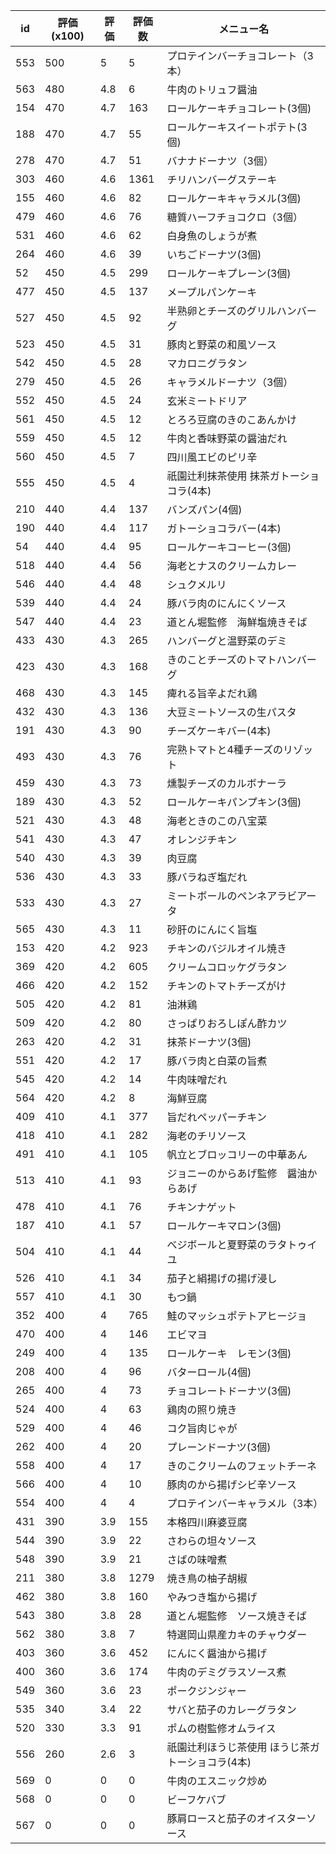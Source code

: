 | id | 評価(x100) | 評価 | 評価数 | メニュー名 |
| -- | ---------- | ---- | ------ | ---------- |
| 553 | 500 | 5 | 5 | プロテインバーチョコレート（3本） |
| 563 | 480 | 4.8 | 6 | 牛肉のトリュフ醤油 |
| 154 | 470 | 4.7 | 163 | ロールケーキチョコレート(3個) |
| 188 | 470 | 4.7 | 55 | ロールケーキスイートポテト(3個) |
| 278 | 470 | 4.7 | 51 | バナナドーナツ（3個） |
| 303 | 460 | 4.6 | 1361 | チリハンバーグステーキ |
| 155 | 460 | 4.6 | 82 | ロールケーキキャラメル(3個) |
| 479 | 460 | 4.6 | 76 | 糖質ハーフチョコクロ（3個） |
| 531 | 460 | 4.6 | 62 | 白身魚のしょうが煮 |
| 264 | 460 | 4.6 | 39 | いちごドーナツ(3個) |
| 52 | 450 | 4.5 | 299 | ロールケーキプレーン(3個) |
| 477 | 450 | 4.5 | 137 | メープルパンケーキ |
| 527 | 450 | 4.5 | 92 | 半熟卵とチーズのグリルハンバーグ |
| 523 | 450 | 4.5 | 31 | 豚肉と野菜の和風ソース |
| 542 | 450 | 4.5 | 28 | マカロニグラタン |
| 279 | 450 | 4.5 | 26 | キャラメルドーナツ（3個） |
| 552 | 450 | 4.5 | 24 | 玄米ミートドリア |
| 561 | 450 | 4.5 | 12 | とろろ豆腐のきのこあんかけ |
| 559 | 450 | 4.5 | 12 | 牛肉と香味野菜の醤油だれ |
| 560 | 450 | 4.5 | 7 | 四川風エビのピリ辛 |
| 555 | 450 | 4.5 | 4 | 祇園辻利抹茶使用  抹茶ガトーショコラ(4本) |
| 210 | 440 | 4.4 | 137 | バンズパン(4個) |
| 190 | 440 | 4.4 | 117 | ガトーショコラバー(4本) |
| 54 | 440 | 4.4 | 95 | ロールケーキコーヒー(3個) |
| 518 | 440 | 4.4 | 56 | 海老とナスのクリームカレー |
| 546 | 440 | 4.4 | 48 | シュクメルリ |
| 539 | 440 | 4.4 | 24 | 豚バラ肉のにんにくソース |
| 547 | 440 | 4.4 | 23 | 道とん堀監修　海鮮塩焼きそば |
| 433 | 430 | 4.3 | 265 | ハンバーグと温野菜のデミ |
| 423 | 430 | 4.3 | 168 | きのことチーズのトマトハンバーグ |
| 468 | 430 | 4.3 | 145 | 痺れる旨辛よだれ鶏 |
| 432 | 430 | 4.3 | 136 | 大豆ミートソースの生パスタ |
| 191 | 430 | 4.3 | 90 | チーズケーキバー(4本) |
| 493 | 430 | 4.3 | 76 | 完熟トマトと4種チーズのリゾット |
| 459 | 430 | 4.3 | 73 | 燻製チーズのカルボナーラ |
| 189 | 430 | 4.3 | 52 | ロールケーキパンプキン(3個) |
| 521 | 430 | 4.3 | 48 | 海老ときのこの八宝菜 |
| 541 | 430 | 4.3 | 47 | オレンジチキン |
| 540 | 430 | 4.3 | 39 | 肉豆腐 |
| 536 | 430 | 4.3 | 33 | 豚バラねぎ塩だれ |
| 533 | 430 | 4.3 | 27 | ミートボールのペンネアラビアータ |
| 565 | 430 | 4.3 | 11 | 砂肝のにんにく旨塩 |
| 153 | 420 | 4.2 | 923 | チキンのバジルオイル焼き |
| 369 | 420 | 4.2 | 605 | クリームコロッケグラタン |
| 466 | 420 | 4.2 | 152 | チキンのトマトチーズがけ |
| 505 | 420 | 4.2 | 81 | 油淋鶏 |
| 509 | 420 | 4.2 | 80 | さっぱりおろしぽん酢カツ |
| 263 | 420 | 4.2 | 31 | 抹茶ドーナツ(3個) |
| 551 | 420 | 4.2 | 17 | 豚バラ肉と白菜の旨煮 |
| 545 | 420 | 4.2 | 14 | 牛肉味噌だれ |
| 564 | 420 | 4.2 | 8 | 海鮮豆腐 |
| 409 | 410 | 4.1 | 377 | 旨だれペッパーチキン |
| 418 | 410 | 4.1 | 282 | 海老のチリソース |
| 491 | 410 | 4.1 | 105 | 帆立とブロッコリーの中華あん |
| 513 | 410 | 4.1 | 93 | ジョニーのからあげ監修　醤油からあげ |
| 478 | 410 | 4.1 | 76 | チキンナゲット |
| 187 | 410 | 4.1 | 57 | ロールケーキマロン(3個) |
| 504 | 410 | 4.1 | 44 | べジボールと夏野菜のラタトゥイユ |
| 526 | 410 | 4.1 | 34 | 茄子と絹揚げの揚げ浸し |
| 557 | 410 | 4.1 | 30 | もつ鍋 |
| 352 | 400 | 4 | 765 | 鮭のマッシュポテトアヒージョ |
| 470 | 400 | 4 | 146 | エビマヨ |
| 249 | 400 | 4 | 135 | ロールケーキ　レモン(3個) |
| 208 | 400 | 4 | 96 | バターロール(4個) |
| 265 | 400 | 4 | 73 | チョコレートドーナツ(3個) |
| 524 | 400 | 4 | 63 | 鶏肉の照り焼き |
| 529 | 400 | 4 | 46 | コク旨肉じゃが |
| 262 | 400 | 4 | 20 | プレーンドーナツ(3個) |
| 558 | 400 | 4 | 17 | きのこクリームのフェットチーネ |
| 566 | 400 | 4 | 10 | 豚肉のから揚げシビ辛ソース |
| 554 | 400 | 4 | 4 | プロテインバーキャラメル（3本） |
| 431 | 390 | 3.9 | 155 | 本格四川麻婆豆腐 |
| 544 | 390 | 3.9 | 22 | さわらの坦々ソース |
| 548 | 390 | 3.9 | 21 | さばの味噌煮 |
| 211 | 380 | 3.8 | 1279 | 焼き鳥の柚子胡椒 |
| 462 | 380 | 3.8 | 160 | やみつき塩から揚げ |
| 543 | 380 | 3.8 | 28 | 道とん堀監修　ソース焼きそば |
| 562 | 380 | 3.8 | 7 | 特選岡山県産カキのチャウダー |
| 403 | 360 | 3.6 | 452 | にんにく醤油から揚げ |
| 400 | 360 | 3.6 | 174 | 牛肉のデミグラスソース煮 |
| 549 | 360 | 3.6 | 23 | ポークジンジャー |
| 535 | 340 | 3.4 | 22 | サバと茄子のカレーグラタン |
| 520 | 330 | 3.3 | 91 | ポムの樹監修オムライス |
| 556 | 260 | 2.6 | 3 | 祇園辻利ほうじ茶使用  ほうじ茶ガトーショコラ(4本) |
| 569 | 0 | 0 | 0 | 牛肉のエスニック炒め |
| 568 | 0 | 0 | 0 | ビーフケバブ |
| 567 | 0 | 0 | 0 | 豚肩ロースと茄子のオイスターソース |
